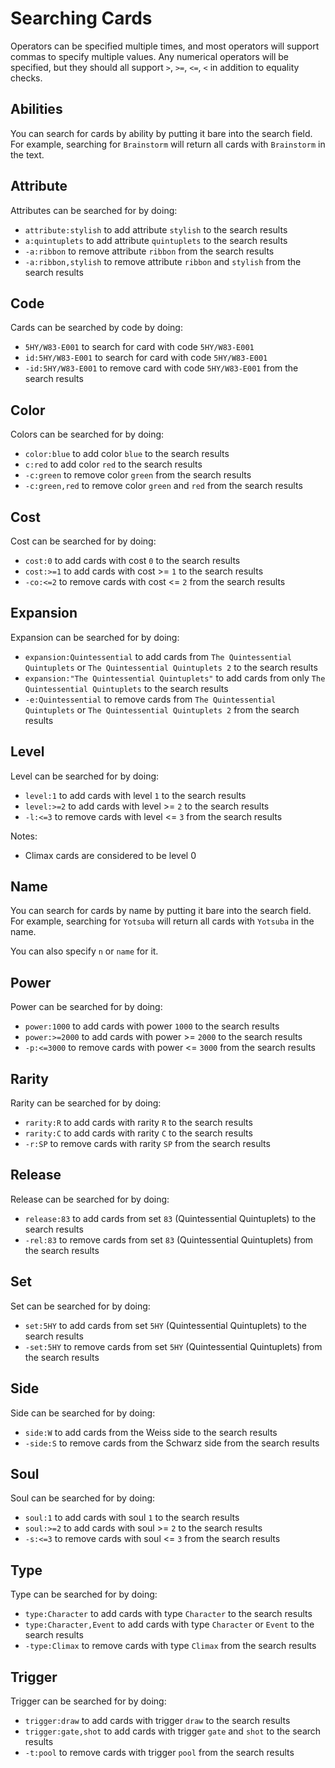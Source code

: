 
# Searching Cards

Operators can be specified multiple times, and most operators will support commas to specify multiple values. Any numerical operators will be specified, but they should all support `>`, `>=`, `<=`, `<` in addition to equality checks.

## Abilities

You can search for cards by ability by putting it bare into the search field. For example, searching for `Brainstorm` will return all cards with `Brainstorm` in the text.

## Attribute

Attributes can be searched for by doing:

- `attribute:stylish` to add attribute `stylish` to the search results
- `a:quintuplets` to add attribute `quintuplets` to the search results
- `-a:ribbon` to remove attribute `ribbon` from the search results
- `-a:ribbon,stylish` to remove attribute `ribbon` and `stylish` from the search results

## Code

Cards can be searched by code by doing:

- `5HY/W83-E001` to search for card with code `5HY/W83-E001`
- `id:5HY/W83-E001` to search for card with code `5HY/W83-E001`
- `-id:5HY/W83-E001` to remove card with code `5HY/W83-E001` from the search results

## Color

Colors can be searched for by doing:

- `color:blue` to add color `blue` to the search results
- `c:red` to add color `red` to the search results
- `-c:green` to remove color `green` from the search results
- `-c:green,red` to remove color `green` and `red` from the search results

## Cost

Cost can be searched for by doing:

- `cost:0` to add cards with cost `0` to the search results
- `cost:>=1` to add cards with cost >= `1` to the search results
- `-co:<=2` to remove cards with cost <= `2` from the search results

## Expansion

Expansion can be searched for by doing:

- `expansion:Quintessential` to add cards from `The Quintessential Quintuplets` or `The Quintessential Quintuplets 2` to the search results
- `expansion:"The Quintessential Quintuplets"` to add cards from only `The Quintessential Quintuplets` to the search results
- `-e:Quintessential` to remove cards from `The Quintessential Quintuplets` or `The Quintessential Quintuplets 2` from the search results

## Level

Level can be searched for by doing:

- `level:1` to add cards with level `1` to the search results
- `level:>=2` to add cards with level >= `2` to the search results
- `-l:<=3` to remove cards with level <= `3` from the search results

Notes: 

* Climax cards are considered to be level 0

## Name

You can search for cards by name by putting it bare into the search field. For example, searching for `Yotsuba` will return all cards with `Yotsuba` in the name.

You can also specify `n` or `name` for it. 

## Power

Power can be searched for by doing:

- `power:1000` to add cards with power `1000` to the search results
- `power:>=2000` to add cards with power >= `2000` to the search results
- `-p:<=3000` to remove cards with power <= `3000` from the search results

## Rarity

Rarity can be searched for by doing:

- `rarity:R` to add cards with rarity `R` to the search results
- `rarity:C` to add cards with rarity `C` to the search results
- `-r:SP` to remove cards with rarity `SP` from the search results

## Release

Release can be searched for by doing:

- `release:83` to add cards from set `83` (Quintessential Quintuplets) to the search results
- `-rel:83` to remove cards from set `83` (Quintessential Quintuplets) from the search results

## Set

Set can be searched for by doing:

- `set:5HY` to add cards from set `5HY` (Quintessential Quintuplets) to the search results
- `-set:5HY` to remove cards from set `5HY` (Quintessential Quintuplets) from the search results

## Side

Side can be searched for by doing:

- `side:W` to add cards from the Weiss side to the search results
- `-side:S` to remove cards from the Schwarz side from the search results

## Soul

Soul can be searched for by doing:

- `soul:1` to add cards with soul `1` to the search results
- `soul:>=2` to add cards with soul >= `2` to the search results
- `-s:<=3` to remove cards with soul <= `3` from the search results

## Type

Type can be searched for by doing:

- `type:Character` to add cards with type `Character` to the search results
- `type:Character,Event` to add cards with type `Character` or `Event` to the search results
- `-type:Climax` to remove cards with type `Climax` from the search results

## Trigger

Trigger can be searched for by doing:

- `trigger:draw` to add cards with trigger `draw` to the search results
- `trigger:gate,shot` to add cards with trigger `gate` and `shot` to the search results
- `-t:pool` to remove cards with trigger `pool` from the search results
